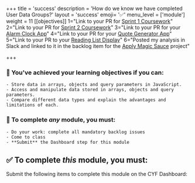 +++
title = 'success'
description = 'How do we know we have completed User Data Groups?'
layout = 'success'
emoji= '✅'
menu_level = ['module']
weight = 11
[[objectives]]
1="Link to your PR for [Sprint 1 Coursework](https://github.com/CodeYourFuture/Module-Data-Groups/issues/15)"
2="Link to your PR for [Sprint 2 Coursework](https://github.com/CodeYourFuture/Module-Data-Groups/issues/14)"
3="Link to your PR for your [Alarm Clock App](https://github.com/CodeYourFuture/Module-Data-Groups/issues/26)"
4="Link to your PR for your [Quote Generator App](https://github.com/CodeYourFuture/Module-Data-Groups/issues/20)"
5="Link to your PR to your [Reading List Display](https://github.com/CodeYourFuture/Module-Data-Groups/issues/18)"
6="Posted my analysis in Slack and linked to it in the backlog item for the [Apply Magic Sauce](https://github.com/CodeYourFuture/Module-Data-Groups/issues/16) project"

+++

### 🎯 You've achieved your learning objectives if you can:

```objectives
- Store data in arrays, objects and query parameters in JavaScript.
- Access and manipulate data stored in arrays, objects and query parameters.
- Compare different data types and explain the advantages and limitations of each.
```

### 💯 To complete _any_ module, you must:

```objectives
- Do your work: complete all mandatory backlog issues
- Come to class
- **Submit** the Dashboard step for this module
```

## ✅ To complete _this_ module, you must:

Submit the following items to complete this module on the CYF Dashboard:
